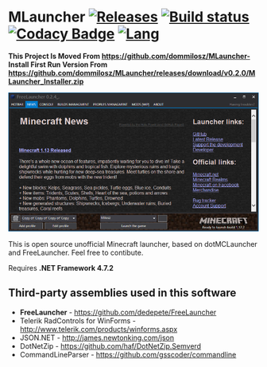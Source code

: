 # MLauncher [![Releases](https://img.shields.io/github/release/dommilosz/MLauncher.svg)](https://github.com/dommilosz/MLauncher/releases/latest) [![Build status](https://ci.appveyor.com/api/projects/status/bmha8jjjrptoa76j?svg=true)](https://ci.appveyor.com/project/dommilosz/MLauncher) [![Codacy Badge](https://api.codacy.com/project/badge/Grade/a7a3d1a5f28c47bdba124f126892f4d5)](https://www.codacy.com/app/dommilosz/MLauncher?utm_source=github.com&amp;utm_medium=referral&amp;utm_content=dommilosz/MLauncher&amp;utm_campaign=Badge_Grade) [![Lang](https://img.shields.io/github/languages/top/dommilosz/MLauncher.svg)]()

**This Project Is Moved From https://github.com/dommilosz/MLauncher-**
**Install First Run Version From https://github.com/dommilosz/MLauncher/releases/download/v0.2.0/MLauncher_Installer.zip**

![Screenshot](.github/assets/wiki/screenshots/scr_023_01.png)

This is open source unofficial Minecraft launcher, based on dotMCLauncher and FreeLauncher. Feel free to contibute.

Requires **.NET Framework 4.7.2**

## Third-party assemblies used in this software

* **FreeLauncher**                     - https://github.com/dedepete/FreeLauncher
* Telerik RadControls for WinForms - http://www.telerik.com/products/winforms.aspx
* JSON.NET                         - http://james.newtonking.com/json
* DotNetZip                        - https://github.com/haf/DotNetZip.Semverd
* CommandLineParser                - https://github.com/gsscoder/commandline
